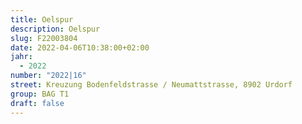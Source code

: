 ```yaml
---
title: Oelspur
description: Oelspur
slug: F22003804
date: 2022-04-06T10:38:00+02:00
jahr:
  - 2022
number: "2022|16"
street: Kreuzung Bodenfeldstrasse / Neumattstrasse, 8902 Urdorf
group: BAG T1
draft: false
---
```

